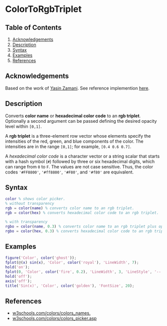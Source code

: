 # ColorToRgbTriplet

## Table of Contents

1. [Acknowledgements](#acknowledgements)
2. [Description](#description)
3. [Syntax](#syntax)
4. [Examples](#examples)
5. [References](#references)

## Acknowledgements

Based on the work of [Yasin Zamani](https://www.mathworks.com/matlabcentral/profile/authors/14373174-yasin-zamani). See reference implemention [here](https://www.mathworks.com/matlabcentral/fileexchange/71273-color).

## Description

Converts **color name** or **hexadecimal color code** to an **rgb triplet**. Optionally a second argument can be passed defining the desired opacity level within `[0,1]`.

A **rgb triplet** is a three-element row vector whose elements specify the intensities of the red, green, and blue components of the color. The intensities are in the range `[0,1]`; for example, `[0.4 0.6 0.7]`.

A *hexadecimal color code* is a character vector or a string scalar that starts with a hash symbol (`#`) followed by three or six hexadecimal digits, which can range from `0` to `F`. The values are not case sensitive. Thus, the color codes `'#FF8800'`, `'#ff8800'`, `'#F80'`, and `'#f80'` are equivalent.

## Syntax

```matlab
color % shows color picker.
% without transparency
rgb = color(name) % converts color name to an rgb triplet.
rgb = color(hex) % converts hexadecimal color code to an rgb triplet.

% with transparency
rgbo = color(name, 0.3) % converts color name to an rgb triplet plus opacity.
rgbo = color(hex, 0.3) % converts hexadecimal color code to an rgb triplet plus opacity.
```

## Examples

```matlab
figure('Color', color('ghost'));
fplot(@(x) sin(x), 'Color', color('royal'), 'LineWidth', 7);
hold('on');
fplot(0, 'Color', color('fire', 0.2), 'LineWidth', 3, 'LineStyle', '--');
hold('off');
axis('off');
title('Sin(x)', 'Color', color('golden'), 'FontSize', 20);
```

## References

- [w3schools.com/colors/colors_names.](w3schools.com/colors/colors_names.asp)
- [w3schools.com/colors/colors_picker.asp](https://www.w3schools.com/colors/colors_picker.asp)
